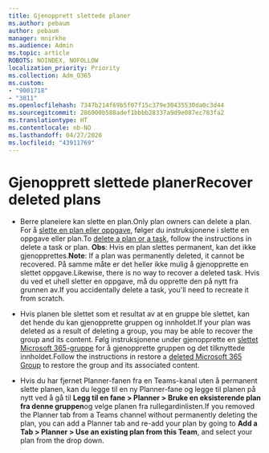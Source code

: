 ```yaml
---
title: Gjenopprett slettede planer
ms.author: pebaum
author: pebaum
manager: mnirkhe
ms.audience: Admin
ms.topic: article
ROBOTS: NOINDEX, NOFOLLOW
localization_priority: Priority
ms.collection: Adm_O365
ms.custom:
- "9001718"
- "3811"
ms.openlocfilehash: 7347b214f69b5f07f15c379e30435530da0c3d44
ms.sourcegitcommit: 286000b588adef1bbbb28337a9d9e087ec783fa2
ms.translationtype: HT
ms.contentlocale: nb-NO
ms.lasthandoff: 04/27/2020
ms.locfileid: "43911769"
---
```

# <a name="recover-deleted-plans"></a><span data-ttu-id="87436-102">Gjenopprett slettede planer</span><span class="sxs-lookup"><span data-stu-id="87436-102">Recover deleted plans</span></span>

- <span data-ttu-id="87436-103">Berre planeiere kan slette en plan.</span><span class="sxs-lookup"><span data-stu-id="87436-103">Only plan owners can delete a plan.</span></span> <span data-ttu-id="87436-104">For å [slette en plan eller oppgave](https://support.microsoft.com/nb-NO/office/delete-a-task-or-plan-39e10e78-13f0-446d-94cd-9e562648497a.), følger du instruksjonene i slette en oppgave eller plan.</span><span class="sxs-lookup"><span data-stu-id="87436-104">To [delete a plan or a task](https://support.microsoft.com/nb-NO/office/delete-a-task-or-plan-39e10e78-13f0-446d-94cd-9e562648497a.), follow the instructions in delete a task or plan.</span></span>  <span data-ttu-id="87436-105">**Obs**: Hvis en plan slettes permanent, kan det ikke gjenopprettes.</span><span class="sxs-lookup"><span data-stu-id="87436-105">**Note**: If a plan was permanently deleted, it cannot be recovered.</span></span> <span data-ttu-id="87436-106">På samme måte er det heller ikke mulig å gjenopprette en slettet oppgave.</span><span class="sxs-lookup"><span data-stu-id="87436-106">Likewise, there is no way to recover a deleted task.</span></span> <span data-ttu-id="87436-107">Hvis du ved et uhell sletter en oppgave, må du opprette den på nytt fra grunnen av.</span><span class="sxs-lookup"><span data-stu-id="87436-107">If you accidentally delete a task, you'll need to recreate it from scratch.</span></span>

- <span data-ttu-id="87436-108">Hvis planen ble slettet som et resultat av at en gruppe ble slettet, kan det hende du kan gjenopprette gruppen og innholdet.</span><span class="sxs-lookup"><span data-stu-id="87436-108">If your plan was deleted as a result of deleting a group, you may be able to recover the group and its content.</span></span> <span data-ttu-id="87436-109">Følg instruksjonene under gjenopprette en [slettet Microsoft 365-gruppe](https://docs.microsoft.com/microsoft-365/admin/create-groups/restore-deleted-group?view=o365-worldwide) for å gjenopprette gruppen og det tilknyttede innholdet.</span><span class="sxs-lookup"><span data-stu-id="87436-109">Follow the instructions in restore a [deleted Microsoft 365 Group](https://docs.microsoft.com/microsoft-365/admin/create-groups/restore-deleted-group?view=o365-worldwide) to restore the group and its associated content.</span></span>

- <span data-ttu-id="87436-110">Hvis du har fjernet Planner-fanen fra en Teams-kanal uten å permanent slette planen, kan du legge til en ny Planner-fane og legge til planen på nytt ved å gå til **Legg til en fane > Planner > Bruke en eksisterende plan fra denne gruppen**og velge planen fra rullegardinlisten.</span><span class="sxs-lookup"><span data-stu-id="87436-110">If you removed the Planner tab from a Teams channel without permanently deleting the plan, you can add a Planner tab and re-add your plan by going to **Add a Tab > Planner > Use an existing plan from this Team**, and select your plan from the drop down.</span></span>
